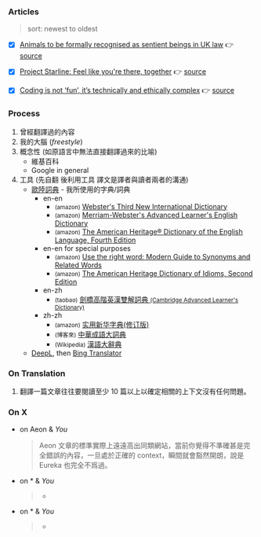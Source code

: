 
### Articles
> sort: newest to oldest
- [x] [Animals to be formally recognised as sentient beings in UK law](./003-animals-to-be-formally-recognised-as-sentient-beings-in-uk-law.md) 👉 [source](https://www.theguardian.com/world/2021/may/12/animals-to-be-formally-recognised-as-sentient-beings-in-uk-law)
- [x] [Project Starline: Feel like you're there, together](./002-project-starline-feel-like-you-re-there-together.md) 👉 [source](https://blog.google/technology/research/project-starline/)
- [x] [Coding is not ‘fun’, it’s technically and ethically complex](./001-coding-is-not-fun-it-s-technically-and-ethically-complex.md) 👉 [source](https://aeon.co/ideas/coding-is-not-fun-it-s-technically-and-ethically-complex)


### Process
1. 曾經翻譯過的內容
2. 我的大腦 (*freestyle*)
3. 概念性 (如原語言中無法直接翻譯過來的比喻)
    - 維基百科
    - Google in general
4. 工具 (先自翻 後利用工具 譯文是譯者與讀者兩者的溝通)
   - [歐陸詞典](https://www.eudic.net/v4/en/home/buy) - 我所使用的字典/詞典
       - en-en
            - <small>(amazon)</small> [Webster's Third New International Dictionary](https://www.amazon.com/Websters-International-Dictionary-English-Language/dp/0877792011)
            - <small>(amazon)</small> [Merriam-Webster's Advanced Learner's English Dictionary](https://www.amazon.com/Merriam-Websters-Advanced-Dictionary-copyright-paperback/dp/0877797366/)
            - <small>(amazon)</small> [The American Heritage® Dictionary of the English Language, Fourth Edition](https://www.amazon.com/American-Heritage-Dictionary-Century-Reference/dp/0440237017)
        - en-en for special purposes
            - <small>(amazon)</small> [Use the right word: Modern Guide to Synonyms and Related Words](https://www.amazon.com.au/Use-right-word-Synonyms-Related/dp/B0007DPFPA)
            - <small>(amazon)</small> [The American Heritage Dictionary of Idioms, Second Edition](https://www.amazon.com/American-Heritage-Dictionary-Idioms-Second/dp/0547676581)
       - en-zh
            - <small>(taobao)</small> [劍橋高階英漢雙解詞典 <small>(Cambridge Advanced Learner's Dictionary)</small>](https://world.taobao.com/item/641720308049.htm)
       - zh-zh
           - <small>(amazon)</small>  [实用新华字典(修订版)](https://www.amazon.com/%E5%AE%9E%E7%94%A8%E6%96%B0%E5%8D%8E%E5%AD%97%E5%85%B8-%E4%BF%AE%E8%AE%A2%E7%89%88-%E7%B2%BE-%E5%8C%BF%E5%90%8D/dp/7513811814/)
           - <small>(博客來)</small> [中華成語大詞典](https://www.books.com.tw/products/CN11100854)
           - <small>(Wikipedia)</small> [漢語大辭典](https://zh.wikipedia.org/zh-hant/%E6%BC%A2%E8%AA%9E%E5%A4%A7%E8%A9%9E%E5%85%B8)
   - [DeepL](https://www.deepl.com/translator), then [Bing Translator](https://www.bing.com/translator)

### On Translation
1. 翻譯一篇文章往往要閱讀至少 10 篇以上以確定相關的上下文沒有任何問題。

### On X
- on Aeon & *You*
    > Aeon 文章的標準實際上遠遠高出同類網站，當前你覺得不準確甚是完全錯誤的內容，一旦處於正確的 context，瞬間就會豁然開朗，說是 Eureka 也完全不爲過。
- on * & *You*
    > *
- on * & *You*
    > *
